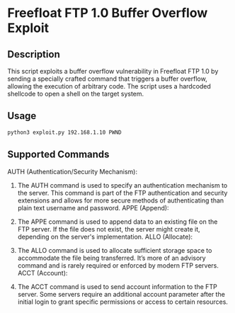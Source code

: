 # Freefloat FTP 1.0 Buffer Overflow Exploit

## Description

This script exploits a buffer overflow vulnerability in Freefloat FTP 1.0 by sending a specially crafted command that triggers a buffer overflow, allowing the execution of arbitrary code. The script uses a hardcoded shellcode to open a shell on the target system.

## Usage

```sh
python3 exploit.py 192.168.1.10 PWND
```

## Supported Commands

AUTH (Authentication/Security Mechanism):

1. The AUTH command is used to specify an authentication mechanism to the server. This command is part of the FTP authentication and security extensions and allows for more secure methods of authenticating than plain text username and password.
APPE (Append):

2. The APPE command is used to append data to an existing file on the FTP server. If the file does not exist, the server might create it, depending on the server's implementation.
ALLO (Allocate):

3. The ALLO command is used to allocate sufficient storage space to accommodate the file being transferred. It’s more of an advisory command and is rarely required or enforced by modern FTP servers.
ACCT (Account):

4. The ACCT command is used to send account information to the FTP server. Some servers require an additional account parameter after the initial login to grant specific permissions or access to certain resources.
